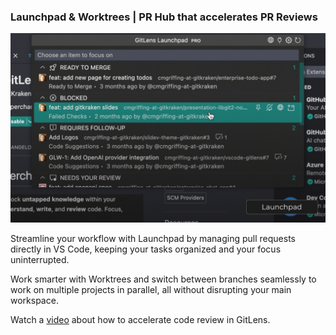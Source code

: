 ### Launchpad & Worktrees | PR Hub that accelerates PR Reviews

<a href="command:gitlens.walkthrough.openAcceleratePrReviews" title="Watch the Accelerate PR reviews tutorial video">
  <img src="./thumbnails/launchpad.jpg" alt="Watch the Accelerate PR reviews tutorial video"/>
</a>

Streamline your workflow with Launchpad by managing pull requests directly in VS Code, keeping your tasks organized and your focus uninterrupted.

Work smarter with Worktrees and switch between branches seamlessly to work on multiple projects in parallel, all without disrupting your main workspace.

Watch a [video](command:gitlens.walkthrough.openAcceleratePrReviews) about how to accelerate code review in GitLens.

